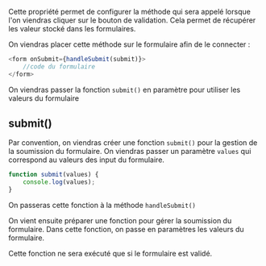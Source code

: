 Cette propriété permet de configurer la méthode qui sera appelé lorsque l'on viendras cliquer sur le bouton de validation.
Cela permet de récupérer les valeur stocké dans les formulaires.

On viendras placer cette méthode sur le formulaire afin de le connecter :

```javascript
<form onSubmit={handleSubmit(submit)}>
	//code du formulaire
</form>		
```

On viendras passer la fonction `submit()` en paramètre pour utiliser les valeurs du formulaire
## submit()

Par convention, on viendras créer une fonction `submit()` pour la gestion de la soumission du formulaire.
On viendras passer un paramètre `values` qui correspond au valeurs des input du formulaire.
```javascript
function submit(values) {
	console.log(values);
}
```
On passeras cette fonction à la méthode `handleSubmit()`

On vient ensuite préparer une fonction pour gérer la soumission du formulaire. 
Dans cette fonction, on passe en paramètres les valeurs du formulaire.

Cette fonction ne sera exécuté que si le formulaire est validé.

